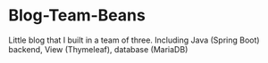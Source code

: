 # Blog-Team-Beans
Little blog that I built in a team of three. Including Java (Spring Boot) backend, View (Thymeleaf), database (MariaDB) 
